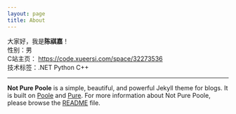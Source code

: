 ```yaml
---
layout: page
title: About
---
```


大家好，我是**陈祺嘉**！<br>
性别：男 <br>
C站主页：  <https://code.xueersi.com/space/32273536>  <br>
技术标签：.NET Python C++ <br>

---
**Not Pure Poole** is a simple, beautiful, and powerful Jekyll theme for blogs. It is built on [Poole](https://github.com/poole/poole) and [Pure](https://purecss.io/).
For more information about Not Pure Poole, please browse the [README](https://github.com/vszhub/not-pure-poole) file.

